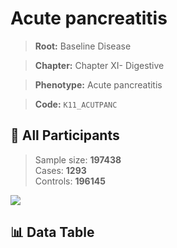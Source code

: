 # Acute pancreatitis

> **Root:** Baseline Disease  

> **Chapter:** Chapter XI- Digestive  

> **Phenotype:** Acute pancreatitis  

> **Code:** `K11_ACUTPANC`

## 🧪 All Participants  
> Sample size: **197438**  
> Cases: **1293**  
> Controls: **196145**
<img src="/Sensitive/Figures/ALL/Incidence/K11_ACUTPANC.png"/>

## 📊 Data Table
<CsvTableMRF src="/Sensitive/Data/ALL/Incidence/COX_K11_ACUTPANC.csv"/>

